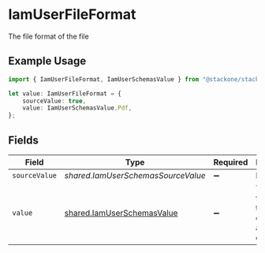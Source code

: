 # IamUserFileFormat

The file format of the file

## Example Usage

```typescript
import { IamUserFileFormat, IamUserSchemasValue } from "@stackone/stackone-client-ts/sdk/models/shared";

let value: IamUserFileFormat = {
    sourceValue: true,
    value: IamUserSchemasValue.Pdf,
};
```

## Fields

| Field                                                                           | Type                                                                            | Required                                                                        | Description                                                                     | Example                                                                         |
| ------------------------------------------------------------------------------- | ------------------------------------------------------------------------------- | ------------------------------------------------------------------------------- | ------------------------------------------------------------------------------- | ------------------------------------------------------------------------------- |
| `sourceValue`                                                                   | *shared.IamUserSchemasSourceValue*                                              | :heavy_minus_sign:                                                              | N/A                                                                             | abc                                                                             |
| `value`                                                                         | [shared.IamUserSchemasValue](../../../sdk/models/shared/iamuserschemasvalue.md) | :heavy_minus_sign:                                                              | The file format of the file, expressed as a file extension                      | pdf                                                                             |